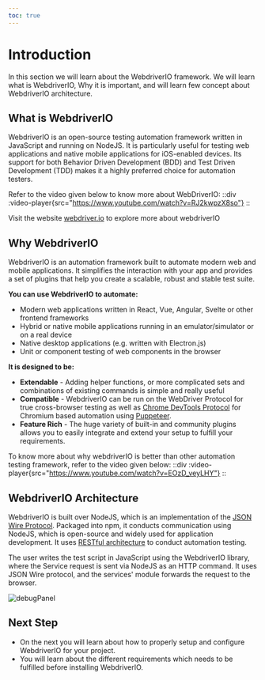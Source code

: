 ```yaml
---
toc: true
---
```


# Introduction
In this section we will learn about the WebdriverIO framework. We will learn what is WebdriverIO, Why it is important, and will learn few concept about WebdriverIO architecture.

## What is WebdriverIO
WebdriverIO is an open-source testing automation framework written in JavaScript and running on NodeJS. It is particularly useful for testing web applications and native mobile applications for iOS-enabled devices. Its support for both Behavior Driven Development (BDD) and Test Driven Development (TDD) makes it a highly preferred choice for automation testers.

Refer to the video given below to know more about WebDriverIO:
::div
:video-player{src="https://www.youtube.com/watch?v=RJ2kwpzX8so"}
::

Visit the website [webdriver.io](https://webdriver.io/) to explore more about webdriverIO



## Why WebdriverIO

WebdriverIO is an automation framework built to automate modern web and mobile applications. It simplifies the interaction with your app and provides a set of plugins that help you create a scalable, robust and stable test suite.

**You can use WebdriverIO to automate:**

- Modern web applications written in React, Vue, Angular, Svelte or other frontend frameworks
- Hybrid or native mobile applications running in an emulator/simulator or on a real device
- Native desktop applications (e.g. written with Electron.js)
- Unit or component testing of web components in the browser

**It is designed to be:**

- **Extendable** - Adding helper functions, or more complicated sets and combinations of existing commands is simple and really useful
- **Compatible** - WebdriverIO can be run on the WebDriver Protocol for true cross-browser testing as well as [Chrome DevTools Protocol](https://chromedevtools.github.io/devtools-protocol/) for Chromium based automation using [Puppeteer](https://pptr.dev/).
- **Feature Rich** - The huge variety of built-in and community plugins allows you to easily integrate and extend your setup to fulfill your requirements.

To know more about why webdriverIO is better than other automation testing framework, refer to the video given below:
::div
:video-player{src="https://www.youtube.com/watch?v=EOzD_veyLHY"}
::


## WebdriverIO Architecture
WebdriverIO is built over NodeJS, which is an implementation of the [JSON Wire Protocol](https://webdriver.io/docs/api/jsonwp/). Packaged into npm, it conducts communication using NodeJS, which is open-source and widely used for application development. It uses [RESTful architecture](https://webdriver.io/docs/api/jsonwp/) to conduct automation testing.

The user writes the test script in JavaScript using the WebdriverIO library, where the Service request is sent via NodeJS as an HTTP command. It uses JSON Wire protocol, and the services' module forwards the request to the browser.

![debugPanel](/images/WebdriverIO/Introduction/wdioArchitecture.png)


## Next Step
- On the next you will learn about how to properly setup and configure WebdriverIO for your project.
- You will learn about the different requirements which needs to be fulfilled before installing WebdriverIO.